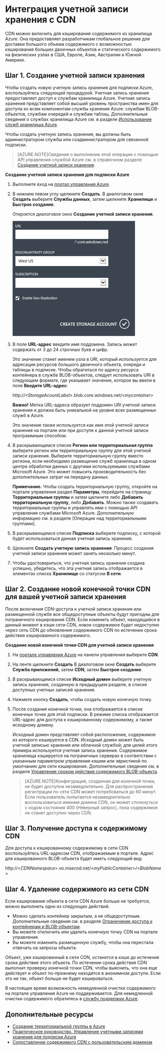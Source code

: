 <properties 
	pageTitle="Использование CDN — руководство по компонентам Azure" 
	description="Узнайте, как использовать сеть доставки содержимого (CDN) Azure для доставки больших объемов контента посредством кэширования BLOB-объектов и статического контента." 
	services="cdn" 
	documentationCenter=".net" 
	authors="zhangmanling" 
	manager="dwrede" 
	editor=""/>

<tags 
	ms.service="cdn" 
	ms.workload="tbd" 
	ms.tgt_pltfrm="na" 
	ms.devlang="na" 
	ms.topic="article" 
	ms.date="05/05/2015" 
	ms.author="mazha"/>


# Интеграция учетной записи хранения с CDN

CDN можно включить для кэширования содержимого из хранилища Azure. Она предоставляет разработчикам глобальное решение для доставки большого объема содержимого с возможностью кэширования больших двоичных объектов и статического содержимого на физических узлах в США, Европе, Азии, Австралии и Южной Америке.


## Шаг 1. Создание учетной записи хранения

Чтобы создать новую учетную запись хранения для подписки Azure, воспользуйтесь следующей процедурой. Учетная запись хранения предоставляет доступ к службам хранилища Azure. Учетная запись хранения представляет собой высший уровень пространства имен для доступа ко всем компонентам службы хранения Azure: службам BLOB-объектов, службам очередей и службам таблиц. Дополнительные сведения о службах хранилища Azure см. в разделе [Использование служб хранилища Azure](http://msdn.microsoft.com/library/azure/gg433040.aspx).

Чтобы создать учетную запись хранения, вы должны быть администратором службы или соадминистратором для связанной подписки.

> [AZURE.NOTE]Сведения о выполнении этой операции с помощью API управления службой Azure см. в справочном разделе [Создание учетной записи хранения](http://msdn.microsoft.com/library/windowsazure/hh264518.aspx).

**Создание учетной записи хранения для подписки Azure**

1.  Выполните вход на [портал управления Azure].
2.  В нижнем левом углу щелкните **Создать**. В диалоговом окне **Создать** выберите **Службы данных**, затем щелкните **Хранилище** и **Быстрое создание**.

    Откроется диалоговое окно **Создание учетной записи хранения**.

    ![Создание учетной записи хранения][create-new-storage-account]

4. В поле **URL-адрес** введите имя поддомена. Запись может содержать от 3 до 24 строчных букв и цифр.

    Это значение станет именем узла в URI, который используется для адресации ресурсов большого двоичного объекта, очереди и таблицы в подписке. Чтобы обратиться по адресу ресурса контейнера в службе BLOB-объектов, следует использовать URI в следующем формате, где *<StorageAccountLabel>* указывает значение, которое вы ввели в поле **Введите URL-адрес**:

    http://*&lt;StorageAcountLabel&gt;*.blob.core.windows.net/*&lt;mycontainer&gt;*

    **Важно!** Метка URL-адреса образует поддомен URI учетной записи хранения и должна быть уникальной на уровне всех размещенных служб в Azure.

	Это значение также используется как имя этой учетной записи хранения на портале или при доступе к данной учетной записи программным способом.

5.  В раскрывающемся списке **Регион или территориальная группа** выберите регион или территориальную группу для этой учетной записи хранения. Выберите территориальную группу вместо региона, если необходимо размещение служб хранилища в одном центре обработки данных с другими используемыми службами Microsoft Azure. Это может повысить производительность без дополнительных затрат на передачу данных.

    **Примечание.** Чтобы создать территориальную группу, откройте на портале управления раздел **Параметры**, перейдите на страницу **Территориальные группы** и затем щелкните либо **Добавить территориальную группу**, либо **Добавить**. Можно также создавать территориальные группы и управлять ими с помощью API управления службами Microsoft Azure. Дополнительную информацию см. в разделе [Операции над территориальными группами].

6. В раскрывающемся списке **Подписка** выберите подписку, с которой будет использоваться данная учетная запись хранения.
7.  Щелкните **Создать учетную запись хранения**. Процесс создания учетной записи хранения может занять несколько минут.
8.  Чтобы удостовериться, что учетная запись хранения создана успешно, убедитесь, что эта учетная запись отображается в элементах списка **Хранилище** со статусом **В сети**.


## Шаг 2. Создание новой конечной точки CDN для вашей учетной записи хранения

После включения CDN-доступа к учетной записи хранения или размещенной службе все общедоступные объекты будут пригодны для пограничного кэширования CDN. Если изменить объект, находящийся в данный момент в кэше сети CDN, новое содержимое будет недоступно через сеть CDN до обновления содержимого CDN по истечении срока действия кэшированного содержимого.

**Создание новой конечной точки CDN для учетной записи хранения**

1. На [портале управления Azure] на панели управления выберите **CDN**.

2. На ленте щелкните **Создать** В диалоговом окне **Создать** выберите **Служба приложений**, затем **CDN**, затем **Быстрое создание**.

3. В раскрывающемся списке **Исходный домен** выберите учетную запись хранения, созданную в предыдущем разделе, в списке доступных учетных записей хранения.

4. Нажмите кнопку **Создать**, чтобы создать новую конечную точку.

5. После создания конечной точки, она отображается в списке конечных точек для этой подписки. В режиме списка отображается URL-адрес для доступа к кэшированному содержимому, а также исходному домену.

	Исходный домен представляет собой расположение, содержимое из которого кэшируется в CDN. Исходный домен может быть учетной записью хранения или облачной службой; для целей этого примера используется учетная запись хранения. Содержимое хранилища кэшируется на пограничных серверах в соответствии с указанным параметром управления кэшем или эвристикой по умолчанию для сети кэширования. Дополнительные сведения см. в разделе [Управление сроком действия содержимого BLOB-объекта](http://msdn.microsoft.com/library/gg680306.aspx).


    > [AZURE.NOTE]Конфигурация, созданная для конечной точки, не будет доступна незамедлительно. Для распространения регистрации по сети CDN может потребоваться до 60 минут. Если пользователь попытается незамедлительно воспользоваться именем домена CDN, он может столкнуться с кодом состояния 400 (Неверный запрос), пока содержимое не станет доступно через CDN.


## Шаг 3. Получение доступа к содержимому CDN

Для доступа к кэшированному содержимому в сети CDN воспользуйтесь URL-адресом CDN, отображаемым в портале. Адрес для кэшированного BLOB-объекта будет иметь следующий вид:

http://<*CDNNamespace*>.vo.msecnd.net/<*myPublicContainer*>/<*BlobName*>


## Шаг 4. Удаление содержимого из сети CDN

Если кэширование объекта в сети CDN Azure больше не требуется, можно выполнить одно из следующих действий.

-   Можно сделать контейнер закрытым, а не общедоступным. Дополнительные сведения см. в разделе [Ограничение доступа к контейнерам и BLOB-объектам](http://msdn.microsoft.com/library/dd179354.aspx).
-   Вы можете отключить или удалить конечную точку CDN на портале управления.
-   Вы можете изменить размещенную службу, чтобы она перестала отвечать на запросы объекта.

Объект, уже кэшированный в сети CDN, останется в кэше до истечения срока действия этого объекта. По истечении срока действия CDN выполнит проверку конечной точки CDN, чтобы выяснить, что она еще действует и объект по-прежнему находится в анонимном доступе. Если это не так, объект больше не будет кэшироваться.

В настоящее время возможность немедленной очистки содержимого на портале управления Azure не поддерживается. Для немедленной очистки содержимого обратитесь в [службу поддержки Azure](http://azure.microsoft.com/support/options/).

## Дополнительные ресурсы

-   [Создание территориальной группы в Azure]
-   [Практическое руководство. Управление учетными записями хранения для подписки Azure]
-   [Сопоставление содержимого CDN с пользовательским доменом]

[Create Storage Account]: http://msdn.microsoft.com/library/azure/hh264518.aspx
[Azure CDN Node Locations]: cdn-pop-locations.md
[портал управления Azure]: https://manage.windowsazure.com/
[портале управления Azure]: https://manage.windowsazure.com/
[billing plan]: /pricing/calculator/?scenario=full
[How to Register a Custom Subdomain Name for Accessing Blobs in Azure]: ../storage-custom-domain-name.md
[Создание территориальной группы в Azure]: http://msdn.microsoft.com/library/azure/ee460798.aspx
[Overview of the Azure CDN]: cdn-overview.md
[Практическое руководство. Управление учетными записями хранения для подписки Azure]: https://msdn.microsoft.com/ru-ru/library/azure/hh531793.aspx
[Сопоставление содержимого CDN с пользовательским доменом]: cdn-map-content-to-custom-domain.md


[create-new-storage-account]: ./media/cdn-create-a-storage-account-with-cdn/CDN_CreateNewStorageAcct.png

 

<!---HONumber=July15_HO4-->